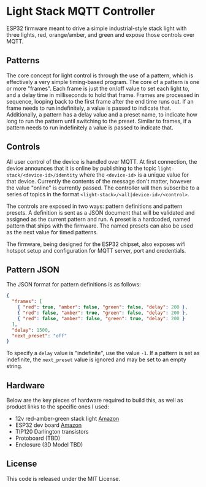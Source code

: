# Light Stack MQTT Controller

ESP32 firmware meant to drive a simple industrial-style stack light with three lights, red, orange/amber, and green and expose those controls over MQTT.

## Patterns

The core concept for light control is through the use of a pattern, which is effectively a very simple timing-based program. The core of a pattern is one or more "frames". Each frame is just the on/off value to set each light to, and a delay time in milliseconds to hold that frame. Frames are processed in sequence, looping back to the first frame after the end time runs out. If an frame needs to run indefinitely, a value is passed to indicate that. Additionally, a pattern has a delay value and a preset name, to indicate how long to run the pattern until switching to the preset. Similar to frames, if a pattern needs to run indefinitely a value is passed to indicate that.

## Controls

All user control of the device is handled over MQTT. At first connection, the device announces that it is online by publishing to the topic `light-stack/<device-id>/identity` where the `<device-id>` is a unique value for that device. Currently the contents of the message don't matter, however the value "online" is currently passed. The controller will then subscribe to a series of topics in the format `<light-stack>/<all|device-id>/<control>`.

The controls are exposed in two ways: pattern definitions and pattern presets. A definition is sent as a JSON document that will be validated and assigned as the current pattern and run. A preset is a hardcoded, named pattern that ships with the firmware. The named presets can also be used as the next value for timed patterns.

The firmware, being designed for the ESP32 chipset, also exposes wifi hotspot setup and configuration for MQTT server, port and credentials.

## Pattern JSON

The JSON format for pattern definitions is as follows:

```json
{
  "frames": [
    { "red": true, "amber": false, "green": false, "delay": 200 },
    { "red": false, "amber": true, "green": false, "delay": 200 },
    { "red": false, "amber": false, "green": true, "delay": 200 }
  ],
  "delay": 1500,
  "next_preset": "off"
}
```

To specify a `delay` value is "indefinite", use the value `-1`. If a pattern is set as indefinite, the `next_preset` value is ignored and may be set to an empty string.

## Hardware

Below are the key pieces of hardware required to build this, as well as product links to the specific ones I used:

- 12v red-amber-green stack light [Amazon](https://www.amazon.com/gp/product/B086WSHZKV/)
- ESP32 dev board [Amazon](https://www.amazon.com/gp/product/B08PNWB81Z/)
- TIP120 Darlington transistors
- Protoboard (TBD)
- Enclosure (3D Model TBD)

## License

This code is released under the MIT License.
